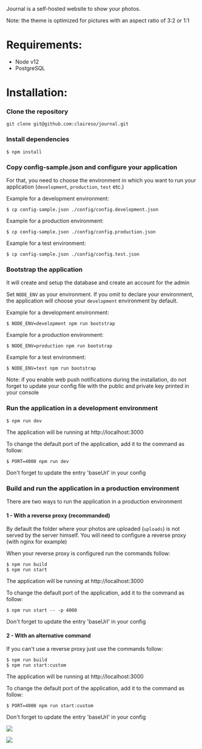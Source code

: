 Journal is a self-hosted website to show your photos.

Note: the theme is optimized for pictures with an aspect ratio of 3:2 or 1:1


# Requirements:

- Node v12
- PostgreSQL

# Installation:

### Clone the repository

```
git clone git@github.com:claireso/journal.git
```

### Install dependencies

```
$ npm install
```

### Copy config-sample.json and configure your application

For that, you need to choose the environment in which you want to run your application (`development`, `production`, `test` etc.)

Example for a development environment:

```
$ cp config-sample.json ./config/config.development.json
```

Example for a production environment:

```
$ cp config-sample.json ./config/config.production.json
```

Example for a test environment:

```
$ cp config-sample.json ./config/config.test.json
```

### Bootstrap the application

It will create and setup the database and create an account for the admin

Set `NODE_ENV` as your environment. If you omit to declare your environment, the application will choose your `development` environment by default.

Example for a development environment:

```
$ NODE_ENV=development npm run bootstrap
```

Example for a production environment:

```
$ NODE_ENV=production npm run bootstrap
```

Example for a test environment:

```
$ NODE_ENV=test npm run bootstrap
```

Note: if you enable web push notifications during the installation, do not forget to update your config file with the public and private key printed in your console

### Run the application in a development environment

```
$ npm run dev
```

The application will be running at http://localhost:3000

To change the default port of the application, add it to the command as follow:

```
$ PORT=4000 npm run dev
```

Don't forget to update the entry 'baseUrl' in your config

### Build and run the application in a production environment

There are two ways to run the application in a production environment

#### 1 - With a reverse proxy (recommanded)

By default the folder where your photos are uploaded (`uploads`) is not served by the server himself.
You will need to configure a reverse proxy (with nginx for example)

When your reverse proxy is configured run the commands follow:

```
$ npm run build
$ npm run start
```

The application will be running at http://localhost:3000

To change the default port of the application, add it to the command as follow:

```
$ npm run start -- -p 4000
```

Don't forget to update the entry 'baseUrl' in your config

#### 2 - With an alternative command

If you can't use a reverse proxy just use the commands follow:

```
$ npm run build
$ npm run start:custom
```

The application will be running at http://localhost:3000

To change the default port of the application, add it to the command as follow:

```
$ PORT=4000 npm run start:custom
```

Don't forget to update the entry 'baseUrl' in your config

![](https://user-images.githubusercontent.com/961038/84236772-7fbe2300-aaf8-11ea-9e2e-a63f8c482b8a.jpg)

![](https://user-images.githubusercontent.com/961038/84236775-8056b980-aaf8-11ea-8479-f15f80a197ac.jpg)
